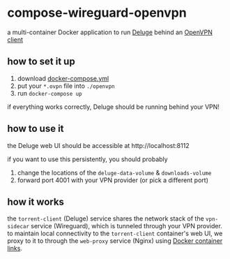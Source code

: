 # compose-wireguard-openvpn

a multi-container Docker application to run [Deluge](https://hub.docker.com/r/linuxserver/deluge) behind an [OpenVPN client](https://hub.docker.com/r/dperson/openvpn-client)

## how to set it up

1. download [docker-compose.yml](/docker-compose.yml)
1. put your `*.ovpn` file into `./openvpn`
1. run `docker-compose up`

if everything works correctly, Deluge should be running behind your VPN!

## how to use it

the Deluge web UI should be accessible at http://localhost:8112

if you want to use this persistently, you should probably
1. change the locations of the `deluge-data-volume` & `downloads-volume`
1. forward port 4001 with your VPN provider (or pick a different port)

## how it works

the `torrent-client` (Deluge) service shares the network stack of the `vpn-sidecar` service (Wireguard), which is tunneled through your VPN provider. to maintain local connectivity to the `torrent-client` container's web UI, we proxy to it to through the `web-proxy` service (Nginx) using [Docker container links](https://docs.docker.com/network/links/).
